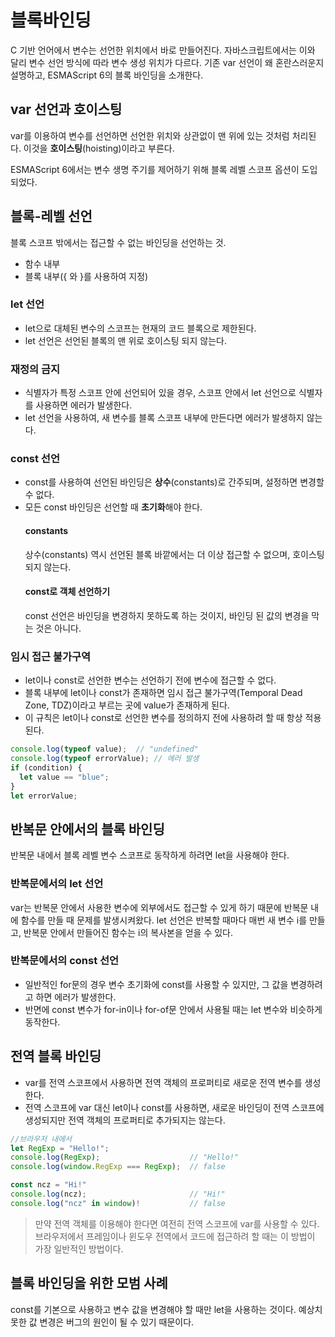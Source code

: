 
# 블록바인딩
C 기반 언어에서 변수는 선언한 위치에서 바로 만들어진다. 자바스크립트에서는 이와 달리 변수 선언 방식에 따라 변수 생성 위치가 다르다. 기존 var 선언이 왜 혼란스러운지 설명하고, ESMAScript 6의 블록 바인딩을 소개한다.
## var 선언과 호이스팅
var를 이용하여 변수를 선언하면 선언한 위치와 상관없이 맨 위에 있는 것처럼 처리된다. 이것을 **호이스팅**(hoisting)이라고 부른다.

ESMAScript 6에서는 변수 생명 주기를 제어하기 위해 블록 레벨 스코프 옵션이 도입되었다.
## 블록-레벨 선언
블록 스코프 밖에서는 접근할 수 없는 바인딩을 선언하는 것.
- 함수 내부
- 블록 내부({ 와 }를 사용하여 지정)
### let 선언
- let으로 대체된 변수의 스코프는 현재의 코드 블록으로 제한된다. 
- let 선언은 선언된 블록의 맨 위로 호이스팅 되지 않는다.
### 재정의 금지
- 식별자가 특정 스코프 안에 선언되어 있을 경우, 스코프 안에서 let 선언으로 식별자를 사용하면 에러가 발생한다.
- let 선언을 사용하여, 새 변수를 블록 스코프 내부에 만든다면 에러가 발생하지 않는다.
### const 선언
- const를 사용하여 선언된 바인딩은 **상수**(constants)로 간주되며, 설정하면 변경할 수 없다. 
- 모든 const 바인딩은 선언할 때 **초기화**해야 한다.
  #### constants
  상수(constants) 역시 선언된 블록 바깥에서는 더 이상 접근할 수 없으며, 호이스팅되지 않는다.
  #### const로 객체 선언하기
  const 선언은 바인딩을 변경하지 못하도록 하는 것이지, 바인딩 된 값의 변경을 막는 것은 아니다.
### 임시 접근 불가구역
- let이나 const로 선언한 변수는 선언하기 전에 변수에 접근할 수 없다.
- 블록 내부에 let이나 const가 존재하면 임시 접근 불가구역(Temporal Dead Zone, TDZ)이라고 부르는 곳에 value가 존재하게 된다.
- 이 규칙은 let이나 const로 선언한 변수를 정의하지 전에 사용하려 할 때 항상 적용된다.
```javascript
console.log(typeof value);  // "undefined"
console.log(typeof errorValue); // 에러 발생
if (condition) {
  let value == "blue";
}
let errorValue;
```
## 반복문 안에서의 블록 바인딩
반복문 내에서 블록 레벨 변수 스코프로 동작하게 하려면 let을 사용해야 한다.
### 반복문에서의 let 선언
var는 반복문 안에서 사용한 변수에 외부에서도 접근할 수 있게 하기 때문에 반복문 내에 함수를 만들 때 문제를 발생시켜왔다. let 선언은 반복할 때마다 매번 새 변수 i를 만들고, 반복문 안에서 만들어진 함수는 i의 복사본을 얻을 수 있다.
### 반복문에서의 const 선언
- 일반적인 for문의 경우 변수 초기화에 const를 사용할 수 있지만, 그 값을 변경하려고 하면 에러가 발생한다.
- 반면에 const 변수가 for-in이나 for-of문  안에서 사용될 때는 let 변수와 비슷하게 동작한다.
## 전역 블록 바인딩
- var를 전역 스코프에서 사용하면 전역 객체의 프로퍼티로 새로운 전역 변수를 생성한다.
- 전역 스코프에 var 대신 let이나 const를 사용하면, 새로운 바인딩이 전역 스코프에 생성되지만 전역 객체의 프로퍼티로 추가되지는 않는다.
```javascript
//브라우저 내에서
let RegExp = "Hello!";
console.log(RegExp);                    // "Hello!"
console.log(window.RegExp === RegExp);  // false

const ncz = "Hi!"
console.log(ncz);                       // "Hi!"
console.log("ncz" in window)!           // false
```
> 만약 전역 객체를 이용해야 한다면 여전히 전역 스코프에 var를 사용할 수 있다. 브라우저에서 프레임이나 윈도우 전역에서 코드에 접근하려 할 때는 이 방법이 가장 일반적인 방법이다.
## 블록 바인딩을 위한 모범 사례
const를 기본으로 사용하고 변수 값을 변경해야 할 때만 let을 사용하는 것이다. 예상치 못한 값 변경은 버그의 원인이 될 수 있기 때문이다.
